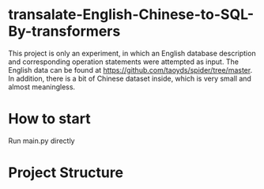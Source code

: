 # transalate-English-Chinese-to-SQL-By-transformers
This project is only an experiment, in which an English database description and corresponding operation statements were attempted as input. The English data can be found at https://github.com/taoyds/spider/tree/master. In addition, there is a bit of Chinese dataset inside, which is very small and almost meaningless.

# How to start
Run main.py directly

# Project Structure
